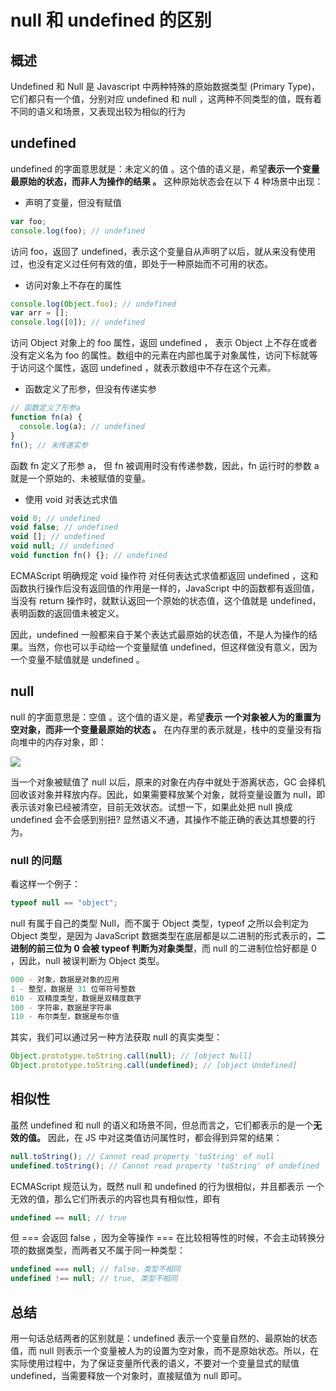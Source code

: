 # null 和 undefined 的区别

## 概述

Undefined 和 Null 是 Javascript 中两种特殊的原始数据类型 (Primary Type)，它们都只有一个值，分别对应 undefined 和 null ，这两种不同类型的值，既有着不同的语义和场景，又表现出较为相似的行为

## undefined

undefined 的字面意思就是：未定义的值 。这个值的语义是，希望**表示一个变量最原始的状态，而非人为操作的结果 。** 这种原始状态会在以下 4 种场景中出现：

- 声明了变量，但没有赋值

```javascript
var foo;
console.log(foo); // undefined
```

访问 foo，返回了 undefined，表示这个变量自从声明了以后，就从来没有使用过，也没有定义过任何有效的值，即处于一种原始而不可用的状态。

- 访问对象上不存在的属性

```javascript
console.log(Object.foo); // undefined
var arr = [];
console.log([0]); // undefined
```

访问 Object 对象上的 foo 属性，返回 undefined ， 表示 Object 上不存在或者没有定义名为 foo 的属性。数组中的元素在内部也属于对象属性，访问下标就等于访问这个属性，返回 undefined ，就表示数组中不存在这个元素。

- 函数定义了形参，但没有传递实参

```javascript
// 函数定义了形参a
function fn(a) {
  console.log(a); // undefined
}
fn(); // 未传递实参
```

函数 fn 定义了形参 a， 但 fn 被调用时没有传递参数，因此，fn 运行时的参数 a 就是一个原始的、未被赋值的变量。

- 使用 void 对表达式求值

```javascript
void 0; // undefined
void false; // undefined
void []; // undefined
void null; // undefined
void function fn() {}; // undefined
```

ECMAScript 明确规定 void 操作符 对任何表达式求值都返回 undefined ，这和函数执行操作后没有返回值的作用是一样的，JavaScript 中的函数都有返回值，当没有 return 操作时，就默认返回一个原始的状态值，这个值就是 undefined，表明函数的返回值未被定义。

因此，undefined 一般都来自于某个表达式最原始的状态值，不是人为操作的结果。当然，你也可以手动给一个变量赋值 undefined，但这样做没有意义，因为一个变量不赋值就是 undefined 。

## null

null 的字面意思是：空值 。这个值的语义是，希望**表示 一个对象被人为的重置为空对象，而非一个变量最原始的状态 。** 在内存里的表示就是，栈中的变量没有指向堆中的内存对象，即：

![](https://images2017.cnblogs.com/blog/849589/201708/849589-20170810192309683-590729765.png)

当一个对象被赋值了 null 以后，原来的对象在内存中就处于游离状态，GC 会择机回收该对象并释放内存。因此，如果需要释放某个对象，就将变量设置为 null，即表示该对象已经被清空，目前无效状态。试想一下，如果此处把 null 换成 undefined 会不会感到别扭? 显然语义不通，其操作不能正确的表达其想要的行为。

### null 的问题

看这样一个例子：

```javascript
typeof null == "object";
```

null 有属于自己的类型 Null，而不属于 Object 类型，typeof 之所以会判定为 Object 类型，是因为 JavaScript 数据类型在底层都是以二进制的形式表示的，**二进制的前三位为 0 会被 typeof 判断为对象类型**，而 null 的二进制位恰好都是 0 ，因此，null 被误判断为 Object 类型。

```javascript
000 - 对象，数据是对象的应用
1 - 整型，数据是 31 位带符号整数
010 - 双精度类型，数据是双精度数字
100 - 字符串，数据是字符串
110 - 布尔类型，数据是布尔值
```

其实，我们可以通过另一种方法获取 null 的真实类型：

```javascript
Object.prototype.toString.call(null); // [object Null]
Object.prototype.toString.call(undefined); // [object Undefined]
```

## 相似性

虽然 undefined 和 null 的语义和场景不同，但总而言之，它们都表示的是一个**无效的值。** 因此，在 JS 中对这类值访问属性时，都会得到异常的结果：

```javascript
null.toString(); // Cannot read property 'toString' of null
undefined.toString(); // Cannot read property 'toString' of undefined
```

ECMAScript 规范认为，既然 null 和 undefined 的行为很相似，并且都表示 一个无效的值，那么它们所表示的内容也具有相似性，即有

```javascript
undefined == null; // true
```

但 === 会返回 false ，因为全等操作 === 在比较相等性的时候，不会主动转换分项的数据类型，而两者又不属于同一种类型：

```javascript
undefined === null; // false，类型不相同
undefined !== null; // true, 类型不相同
```

## 总结

用一句话总结两者的区别就是：undefined 表示一个变量自然的、最原始的状态值，而 null 则表示一个变量被人为的设置为空对象，而不是原始状态。所以，在实际使用过程中，为了保证变量所代表的语义，不要对一个变量显式的赋值 undefined，当需要释放一个对象时，直接赋值为 null 即可。
